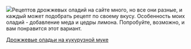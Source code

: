 <!--2025-09-14 17:07:32-->
<div class="yb">
  <div class="rss povarenok"><a href="https://www.povarenok.ru/recipes/show/183078/"><img src="https://www.povarenok.ru/data/cache/2025sep/14/04/3189915_63781-640x480.jpg"></a>Рецептов дрожжевых оладий на сайте много, но все они разные, и каждый может подобрать рецепт по своему вкусу. Особенность моих оладий - добавление меда и цедры лимона. Попробуйте, возможно, и вам понравится этот вариант. <p class="titl"><a href="https://www.povarenok.ru/recipes/show/183078/">Дрожжевые оладьи на кукурузной муке</a></p></div>
</div>
